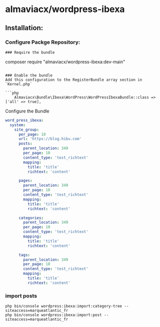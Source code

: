 # almaviacx/wordpress-ibexa


## Installation:
### Configure Packge Repository:

```
### Require the bundle

```
composer require "almaviacx/wordpress-ibexa:dev-main"
```

### Enable the bundle
Add this configuration to the RegisterBundle array section in `Kernel.php`

```php
    Almaviacx\Bundle\Ibexa\WordPress\WordPressIbexaBundle::class => ['all' => true],
```
Configure the Bundle
```yaml
word_press_ibexa:
  system:
    site_group:
      per_page: 10
      url: 'https://blog.hibu.com'
      posts:
        parent_location: 349
        per_page: 10
        content_type: 'test_richtext'
        mapping:
          title: 'title'
          richtext: 'content'

      pages:
        parent_location: 349
        per_page: 10
        content_type: 'test_richtext'
        mapping:
          title: 'title'
          richtext: 'content'

      categories:
        parent_location: 349
        per_page: 10
        content_type: 'test_richtext'
        mapping:
          title: 'title'
          richtext: 'content'

      tags:
        parent_location: 349
        per_page: 10
        content_type: 'test_richtext'
        mapping:
          title: 'title'
          richtext: 'content'
```

### import posts

```
php bin/console wordpress:ibexa:import:category-tree --siteaccess=marqueatlantic_fr
php bin/console wordpress:ibexa:import:post --siteaccess=marqueatlantic_fr
   
      
```
